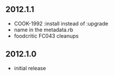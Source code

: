 ## 2012.1.1

* COOK-1992 :install instead of :upgrade
* name in the metadata.rb
* foodcritic FC043 cleanups

## 2012.1.0

* initial release
